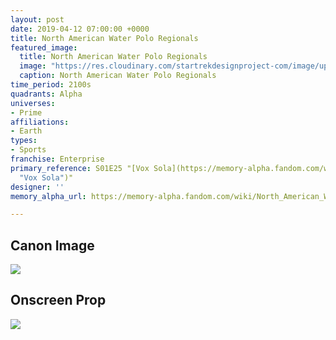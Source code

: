 ```yaml
---
layout: post
date: 2019-04-12 07:00:00 +0000
title: North American Water Polo Regionals
featured_image:
  title: North American Water Polo Regionals
  image: "https://res.cloudinary.com/startrekdesignproject-com/image/upload/v1555109664/NA-Water-Polo_Regionals.png"
  caption: North American Water Polo Regionals
time_period: 2100s
quadrants: Alpha
universes:
- Prime
affiliations:
- Earth
types:
- Sports
franchise: Enterprise
primary_reference: S01E25 "[Vox Sola](https://memory-alpha.fandom.com/wiki/Vox_Sola
  "Vox Sola")"
designer: ''
memory_alpha_url: https://memory-alpha.fandom.com/wiki/North_American_Water_Polo_Regionals

---
```

## Canon Image

![](https://res.cloudinary.com/startrekdesignproject-com/image/upload/v1555109664/NA-Water-Polo_Regionals1.jpg)

## Onscreen Prop

![](https://res.cloudinary.com/startrekdesignproject-com/image/upload/v1555109664/NA-Water-Polo_RegionalsProp.jpg)